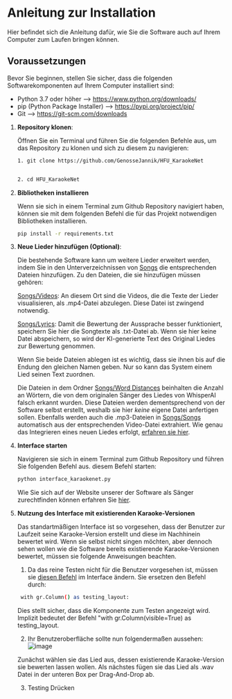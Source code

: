 # Anleitung zur Installation

Hier befindet sich die Anleitung dafür, wie Sie die Software auch auf Ihrem Computer zum Laufen bringen können.

## Voraussetzungen

Bevor Sie beginnen, stellen Sie sicher, dass die folgenden Softwarekomponenten auf Ihrem Computer installiert sind:

- Python 3.7 oder höher --> https://www.python.org/downloads/
- pip (Python Package Installer) --> https://pypi.org/project/pip/
- Git --> https://git-scm.com/downloads


1. **Repository klonen**:

   Öffnen Sie ein Terminal und führen Sie die folgenden Befehle aus, um das Repository zu klonen und sich zu diesem zu navigieren:

   ```sh
   1. git clone https://github.com/GenosseJannik/HFU_KaraokeNet

   
   2. cd HFU_KaraokeNet
   ```
   
2. **Bibliotheken installieren**

   Wenn sie sich in einem Terminal zum Github Repository navigiert haben, können sie mit dem folgenden Befehl die für das Projekt notwendigen Bibliotheken installieren.
   ```sh
   pip install -r requirements.txt
   ```
   
3. **Neue Lieder hinzufügen (Optional)**:

   Die bestehende Software kann um weitere Lieder erweitert werden, indem Sie in den Unterverzeichnissen von [Songs](./Songs) die entsprechenden Dateien hinzufügen.
   Zu den Dateien, die sie hinzufügen müssen gehören:

   [Songs/Videos](./Songs/Videos): An diesem Ort sind die Videos, die die Texte der Lieder visualisieren, als .mp4-Datei abzulegen. Diese Datei ist zwingend notwendig.

   [Songs/Lyrics](./Songs/Lyrics): Damit die Bewertung der Aussprache besser funktioniert, speichern Sie hier die Songtexte als .txt-Datei ab. Wenn sie hier keine Datei abspeichern,
   so wird der KI-generierte Text des Original Liedes zur Bewertung genommen.

   Wenn Sie beide Dateien ablegen ist es wichtig, dass sie ihnen bis auf die Endung den gleichen Namen geben. Nur so kann das System einem Lied seinen Text zuordnen.

   Die Dateien in dem Ordner [Songs/Word Distances](./Songs/Word_Distances) beinhalten die Anzahl an Wörtern, die von dem originalen Sänger des Liedes von WhisperAI falsch erkannt wurden.
   Diese Dateien werden dementsprechend von der Software selbst erstellt, weshalb sie hier *keine* eigene Datei anfertigen sollen. Ebenfalls werden auch die .mp3-Dateien in
   [Songs/Songs](./Songs/Songs) automatisch aus der entsprechenden Video-Datei extrahiert. Wie genau das Integrieren eines neuen Liedes erfolgt, [erfahren sie hier](https://github.com/GenosseJannik/HFU_KaraokeNet/blob/main/song.py#L98-L105).



4. **Interface starten**

   Navigieren sie sich in einem Terminal zum Github Repository und führen Sie folgenden Befehl aus.
   diesem Befehl starten:
   ```sh
   python interface_karaokenet.py
   ```
   Wie Sie sich auf der Website unserer der Software als Sänger zurechtfinden können erfahren Sie [hier](./README.md).
   
5. **Nutzung des Interface mit existierenden Karaoke-Versionen**
   
   Das standartmäßigen Interface ist so vorgesehen, dass der Benutzer zur Laufzeit seine Karaoke-Version erstellt und diese im Nachhinein bewertet wird. Wenn sie selbst nicht singen möchten,
   aber dennoch sehen wollen wie die Software bereits existierende Karaoke-Versionen bewertet, müssen sie folgende Anweisungen beachten.
   1. Da das reine Testen nicht für die Benutzer vorgesehen ist, müssen sie [diesen Befehl](https://github.com/GenosseJannik/HFU_KaraokeNet/blob/main/interface_karaokenet.py#L252) im
   Interface ändern. Sie ersetzen den Befehl durch:
   ```sh
    with gr.Column() as testing_layout:
   ```
   Dies stellt sicher, dass die Komponente zum Testen angezeigt wird. Implizit bedeutet der Befehl "with gr.Column(visible=True) as testing_layout.

   
   2. Ihr Benutzeroberfläche sollte nun folgendermaßen aussehen:
   ![image](https://github.com/GenosseJannik/HFU_KaraokeNet/assets/165167290/1473c629-2023-4639-add9-8c7c7909d7b2)

   Zunächst wählen sie das Lied aus, dessen existierende Karaoke-Version sie bewerten lassen wollen. Als nächstes fügen sie das Lied als .wav Datei in der unteren Box per Drag-And-Drop ab.

   3. Testing Drücken
   

